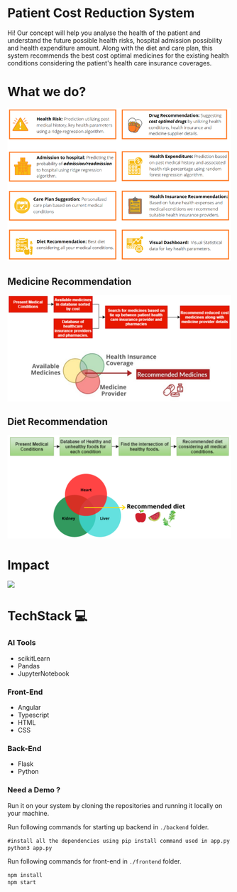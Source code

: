 # Patient Cost Reduction System
Hi! Our concept will help you analyse the health of the patient and understand the future possible health risks, hospital admission possibility and health expenditure amount. Along with the diet and care plan, this system recommends the best cost optimal medicines for the existing health conditions considering the patient's health care insurance coverages.

# What we do?
![](./misc/wwd.png)

## Medicine Recommendation
![](./misc/mr.png)

## Diet Recommendation
![](./misc/dr.png)



# Impact
![](./misc/impact.png)


# TechStack :computer:

### AI Tools
 - scikitLearn
 - Pandas
 - JupyterNotebook

### Front-End

 - Angular
 - Typescript
 - HTML
 - CSS

### Back-End

 - Flask
 - Python

### Need a Demo ?
Run it on your system by cloning the repositories and running it locally on your machine.

Run following commands for starting up backend in `./backend` folder.

    #install all the dependencies using pip install command used in app.py
    python3 app.py


Run following commands for front-end in `./frontend` folder.

    npm install
    npm start
    
